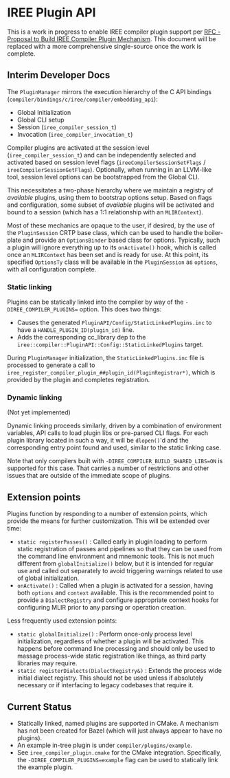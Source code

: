 # IREE Plugin API

This is a work in progress to enable IREE compiler plugin support per
[RFC - Proposal to Build IREE Compiler Plugin Mechanism](https://github.com/openxla/iree/issues/12520).
This document will be replaced with a more comprehensive single-source once
the work is complete.

## Interim Developer Docs

The `PluginManager` mirrors the execution hierarchy of the C API bindings
(`compiler/bindings/c/iree/compiler/embedding_api`):

* Global Initialization
* Global CLI setup
* Session (`iree_compiler_session_t`)
* Invocation (`iree_compiler_invocation_t`)

Compiler plugins are activated at the session level (`iree_compiler_session_t`)
and can be independently selected and activated based on session level flags
(`ireeCompilerSessionSetFlags` / `ireeCompilerSessionGetFlags`). Optionally,
when running in an LLVM-like tool, session level options can be bootstrapped
from the Global CLI.

This necessitates a two-phase hierarchy where we maintain a registry of
*available* plugins, using them to bootstrap options setup. Based on flags and
configuration, some subset of *available* plugins will be activated and bound
to a session (which has a 1:1 relationship with an `MLIRContext`).

Most of these mechanics are opaque to the user, if desired, by the use of the
`PluginSession` CRTP base class, which can be used to handle the boiler-plate
and provide an `OptionsBinder` based class for options. Typically, such a
plugin will ignore everything up to its `onActivate()` hook, which is called
once an `MLIRContext` has been set and is ready for use. At this point, its
specified `OptionsTy` class will be available in the `PluginSession` as
`options`, with all configuration complete.

### Static linking

Plugins can be statically linked into the compiler by way of the
`-DIREE_COMPILER_PLUGINS=` option. This does two things:

* Causes the generated `PluginAPI/Config/StaticLinkedPlugins.inc` to have
  a `HANDLE_PLUGIN_ID(plugin_id)` line.
* Adds the corresponding cc_library dep to the
  `iree::compiler::PluginAPI::Config::StaticLinkedPlugins` target.

During `PluginManager` initialization, the `StaticLinkedPlugins.inc` file is
processed to generate a call to
`iree_register_compiler_plugin_##plugin_id(PluginRegistrar*)`, which is provided
by the plugin and completes registration.

### Dynamic linking

(Not yet implemented)

Dynamic linking proceeds similarly, driven by a combination of environment
variables, API calls to load plugin libs or pre-parsed CLI flags. For each
plugin library located in such a way, it will be `dlopen()`'d and the
corresponding entry point found and used, similar to the static linking case.

Note that only compilers built with `-DIREE_COMPILER_BUILD_SHARED_LIBS=ON` is
supported for this case. That carries a number of restrictions and other issues
that are outside of the immediate scope of plugins.

## Extension points

Plugins function by responding to a number of extension points, which
provide the means for further customization. This will be extended over time:

* `static registerPasses()` : Called early in plugin loading to perform static
  registration of passes and pipelines so that they can be used from the
  command line environment and mnemonic tools. This is not much different
  from `globalInitialize()` below, but it is intended for regular use and
  called out separately to avoid triggering warnings related to use of
  global initialization.
* `onActivate()` : Called when a plugin is activated for a session, having
  both `options` and `context` available. This is the recommended point to
  provide a `DialectRegistry` and configure appropriate context hooks for
  configuring MLIR prior to any parsing or operation creation.

Less frequently used extension points:

* `static globalInitialize()` : Perform once-only process level initialization,
  regardless of whether a plugin will be activated. This happens before command
  line processing and should only be used to massage process-wide static
  registration like things, as third party libraries may require.
* `static registerDialects(DialectRegistry&)` : Extends the process wide
  initial dialect registry. This should not be used unless if absolutely
  necessary or if interfacing to legacy codebases that require it.

## Current Status

* Statically linked, named plugins are supported in CMake. A mechanism has
  not been created for Bazel (which will just always appear to have no
  plugins).
* An example in-tree plugin is under `compiler/plugins/example`.
* See `iree_compiler_plugin.cmake` for the CMake integration. Specifically,
  the `-DIREE_COMPILER_PLUGINS=example` flag can be used to statically link
  the example plugin.
